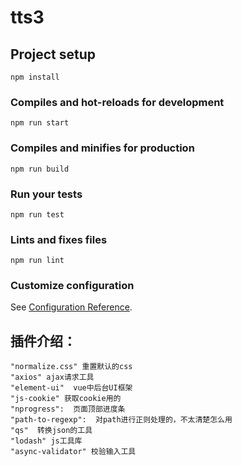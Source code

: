 # tts3

## Project setup
```
npm install
```

### Compiles and hot-reloads for development
```
npm run start
```

### Compiles and minifies for production
```
npm run build
```

### Run your tests
```
npm run test
```

### Lints and fixes files
```
npm run lint
```

### Customize configuration
See [Configuration Reference](https://cli.vuejs.org/config/).

## 插件介绍：

    "normalize.css" 重置默认的css
    "axios" ajax请求工具
    "element-ui"  vue中后台UI框架
    "js-cookie" 获取cookie用的 
    "nprogress":  页面顶部进度条
    "path-to-regexp":  对path进行正则处理的，不太清楚怎么用
    "qs"  转换json的工具
    "lodash" js工具库
    "async-validator" 校验输入工具
    
    
    

